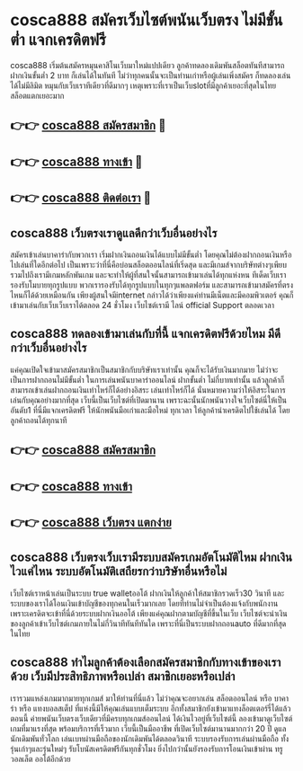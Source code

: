 # cosca888 สมัครเว็บไซต์พนันเว็บตรง ไม่มีขั้นต่ำ แจกเครดิตฟรี

cosca888 เริ่มต้นสมัครหมุนคาสิโนเว็บมาใหม่แปปเดียว ลูกค้าทดลองเดิมพันสล็อตทันทีสามารถฝากเงินขั้นต่ำ 2 บาท ก็เล่นได้ในทันที ไม่ว่าทุกคนนั้นจะเป็นท่านเก่าหรือผู้เล่นเพิ่งสมัคร ก็ทดลองเล่นได้ไม่มีลิมิต หมุนกับเว็บเราทีเดียวที่ดีมากๆ เหตุเพราะที่เราเป็นเว็บslotที่มีลูกค้าเยอะที่สุดในไทย สล็อตแตกเยอะมาก

## 👉👉 [cosca888 สมัครสมาชิก](https://bit.ly/3Ckzg5n) 🎰
## 👉👉 [cosca888 ทางเข้า](https://bit.ly/3Ckzg5n) 🎰
## 👉👉 [cosca888 ติดต่อเรา](https://bit.ly/3Ckzg5n) 🎰

## cosca888 เว็บตรงเราดูแลดีกว่าเว็บอื่นอย่างไร
สมัครเข้าเล่นบาคาร่ากับพวกเรา เริ่มฝากเงินถอนเงินได้แบบไม่มีขั้นต่ำ โดยคุณไม่ต้องฝากถอนเงินหรือไปเล่นที่ใดอีกต่อไป เป็นเพราะว่าที่นี่คือบ่อนสล็อตออนไลน์ที่เริ่ดสุด และมีเกมส์จากบริษัทต่างๆเพียบ รวมไปถึงเรามีเกมหลักพันเกม และจะทำให้ผู้ที่สนใจนั้นสามารถเข้ามาเล่นได้ทุกแห่งหน ทีเด็ดเว็บเรารองรับโมบายทุกรูปแบบ พวกเรารองรับได้ทุกรูปแบบในทุกๆแพลตฟอร์ม และสามารถเข้ามาสมัครที่ตรงไหนก็ได้ด้วยเหมือนกัน เพียงผู้สนใจมีinternet กล่าวได้ว่าเพียงแค่ท่านมีเน็ตและมีคอมพิวเตอร์ คุณก็เข้ามาเล่นกับเว็บเว็บเราได้ตลอด 24 ชั่วโมง เว็บไซต์เรามี ไลน์ official Support ตลอดเวลา

## cosca888 ทดลองเข้ามาเล่นกับที่นี้ แจกเครดิตฟรีด้วยไหม มีดีกว่าเว็บอื่นอย่างไร
แค่คุณเปิดใจเข้ามาสมัครสมาชิกเป็นสมาชิกกับบริษัทเราเท่านั้น คุณก็จะได้รับเงินมากมาย ไม่ว่าจะเป็นการฝากถอนไม่มีขั้นต่ำ ในการเล่นพนันบาคาร่าออนไลน์ ฝากขั้นต่ำ ไม่กี่บาทเท่านั้น แล้วลูกค้าก็สามารถเข้าเล่นฝากถอนเงินเท่าไหร่ก็ได้อย่างอิสระ เล่นเท่าไหร่ก็ได้ นั่นหมายความว่าให้อิสระในการเล่นกับคุณอย่างมากที่สุด เว็บนี้เป็นเว็บไซต์ที่เปิดมานาน เพราะฉะนั้นนักพนันวางใจเว็บไซต์นี่ให้เป็นอันดับ1 ที่นี่มีแจกเครดิตฟรี ให้นักพนันมือเก่าและมือใหม่ ทุกเวลา ให้ลูกค้านำเครดิตไปใช้เล่นได้ โดยลูกค้าถอนได้ทุกนาที

## 👉👉 [cosca888 สมัครสมาชิก](https://bit.ly/3Ckzg5n)
## 👉👉 [cosca888 ทางเข้า](https://bit.ly/3Ckzg5n)
## 👉👉 [cosca888 เว็บตรง แตกง่าย](https://bit.ly/3Ckzg5n)

## cosca888 เว็บตรงเว็บเรามีระบบสมัครเกมอัตโนมัติไหม ฝากเงินไวแค่ไหน ระบบอัตโนมัติเสถียรกว่าบริษัทอื่นหรือไม่
เว็บไซต์เราหน้าเล่นเป็นระบบ true walletออโต้ ฝากเงินให้ลูกค้าให้สมาชิกรวดเร็ว30 วินาที และระบบของเราได้โอนเงินเข้าบัญชีของทุกคนในเร็วมากเลย โดยที่ท่านไม่จำเป็นต้องแจ้งกับพนักงาน เพราะเครดิตจะเข้าที่นี่ด้วยระบบฝากเงินออโต้ เพียงแค่คุณฝากตามบัญชีที่ขึ้นในเว็บ เว็บไซต์จะนำเงินของลูกค้าเข้าเว็บไซต์เกมภายในไม่กี่วินาทีทันทีทันใด เพราะที่นี่เป็นระบบฝากถอนauto ที่ดีมากที่สุด ในไทย

## cosca888 ทำไมลูกค้าต้องเลือกสมัครสมาชิกกับทางเข้าของเราด้วย เว็บมีประสิทธิภาพหรือเปล่า สมาชิกเยอะหรือเปล่า
เรารวมแหล่งเกมมากมายทุกเกมส์ มาให้ท่านที่นี่แล้ว ไม่ว่าคุณจะอยากเล่น สล็อตออนไลน์ หรือ บาคาร่า หรือ แทงบอลสเต็ป ที่แห่งนี้มีให้คุณเล่นแบบเต็มระบบ อีกทั้งสมาชิกยังเข้ามาแทงล็อตเตอร์รี่ได้แล้วตอนนี้ ค่ายพนันเว็บตรงเว็บเดียวที่มีครบทุกเกมส์ออนไลน์ ได้เงินไวอยู่ที่เว็บไซต์นี้ ลองเข้ามาดูเว็บไซต์เกมที่มาแรงที่สุด พร้อมบริการที่เร็วมาก เว็บนี้เป็นมืออาชีพ ที่เปิดเว็บไซต์มานานมากกว่า 20 ปี ดูแลนักเดิมพันทั่วโลก เล่นเบทผ่านมือถือของนักเดิมพันได้ตลอดวินาที ระบบรองรับการเล่นผ่านมือถือ ทั้งรุ่นเก่าๆและรุ่นใหม่ๆ รับโบนัสเครดิตฟรีกันทุกชั่วโมง ยิ่งไปกว่านั้นยังรองรับการโอนเงินเข้าผ่าน ทรูวอลเล็ต ออโต้อีกด้วย
